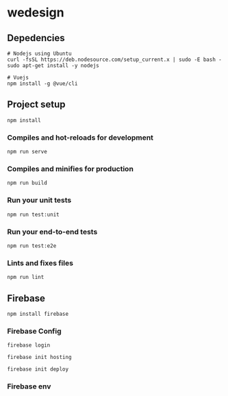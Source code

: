 # wedesign
## Depedencies
```
# Nodejs using Ubuntu
curl -fsSL https://deb.nodesource.com/setup_current.x | sudo -E bash -
sudo apt-get install -y nodejs

# Vuejs 
npm install -g @vue/cli

```

## Project setup
```
npm install
```

### Compiles and hot-reloads for development
```
npm run serve
```

### Compiles and minifies for production
```
npm run build
```

### Run your unit tests
```
npm run test:unit
```

### Run your end-to-end tests
```
npm run test:e2e
```

### Lints and fixes files
```
npm run lint
```
## Firebase
```
npm install firebase
```
### Firebase Config
```
firebase login
```
```
firebase init hosting
```
```
firebase init deploy
```
### Firebase env